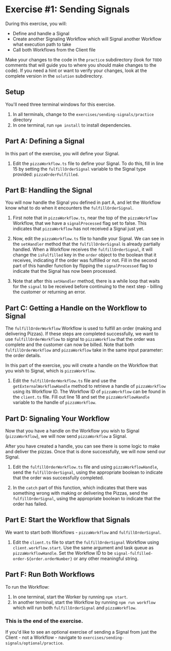 # Exercise #1: Sending Signals

During this exercise, you will:

- Define and handle a Signal
- Create another Signaling Workflow which will Signal another Workflow what execution path to take
- Call both Workflows from the Client file

Make your changes to the code in the `practice` subdirectory (look for
`TODO` comments that will guide you to where you should make changes to
the code). If you need a hint or want to verify your changes, look at
the complete version in the `solution` subdirectory.

## Setup

You'll need three terminal windows for this exercise.

1. In all terminals, change to the `exercises/sending-signals/practice` directory
2. In one terminal, run `npm install` to install dependencies.

## Part A: Defining a Signal

In this part of the exercise, you will define your Signal.

1. Edit the `pizzaWorkflow.ts` file to define your Signal. To do this, fill in line 15 by setting the `fulfillOrderSignal` variable to the Signal type provided: `pizzaOrderFulfilled`.

## Part B: Handling the Signal

You will now handle the Signal you defined in part A, and let the Workflow know what to do when it encounters the `fulfillOrderSignal`.

1. First note that in `pizzaWorkflow.ts`, near the top of the `pizzaWorkflow` Workflow, that we have a `signalProcessed` flag set to false. This indicates that `pizzaWorkflow` has not received a Signal just yet.

2. Now, edit the `pizzaWorkflow.ts` file to handle your Signal. We can see in the `setHandler` method that the `fulfillOrderSignal` is already partially handled. When a Workflow receives the `fulfillOrderSignal`, it will change the `isFulfilled` key in the `order` object to the boolean that it receives, indicating if the order was fulfilled or not. Fill in the second part of this handler function by flipping the `signalProcessed` flag to indicate that the Signal has now been processed.

3. Note that after this `setHandler` method, there is a while loop that waits for the `signal` to be received before continuing to the next step - billing the customer or returning an error.

## Part C: Getting a Handle on the Workflow to Signal

The `fulfillOrderWorkflow` Workflow is used to fulfill an order (making and delivering Pizzas). If these steps are completed successfully, we want to use `fulfillOrderWorkflow` to signal to `pizzaWorkflow` that the order was complete and the customer can now be billed. Note that both `fulfillOrderWorkflow` and `pizzaWorkflow` take in the same input parameter: the order details.

In this part of the exercise, you will create a handle on the Workflow that you wish to Signal, which is `pizzaWorkflow`.

1. Edit the `fulfillOrderWorkflow.ts` file and use the `getExternalWorkflowHandle` method to retrieve a handle of `pizzaWorkflow` using its Workflow ID. The Workflow ID of `pizzaWorkflow` can be found in the `client.ts` file. Fill out line 18 and set the `pizzaWorkflowHandle` variable to the handle of `pizzaWorkflow`.

## Part D: Signaling Your Workflow

Now that you have a handle on the Workflow you wish to Signal (`pizzaWorkflow`), we will now send `pizzaWorkflow` a Signal.

After you have created a handle, you can see there is some logic to make and deliver the pizzas. Once that is done successfully, we will now send our Signal.

1. Edit the `fulfillOrderWorkflow.ts` file and using `pizzaWorkflowHandle`, send the `fulfillOrderSignal`, using the appropriate boolean to indicate that the order was successfully completed.

2. In the `catch` part of this function, which indicates that there was something wrong with making or delivering the Pizzas, send the `fulfillOrderSignal`, using the appropriate boolean to indicate that the order has failed.

## Part E: Start the Workflow that Signals

We want to start both Workflows - `pizzaWorkflow` and `fulfillOrderSignal`.

1. Edit the `client.ts` file to start the `fulfillOrderSignal` Workflow using `client.workflow.start`. Use the same argument and task queue as `pizzaWorkflowHandle`. Set the Workflow ID to be `signal-fulfilled-order-${order.orderNumber}` or any other meaningful string.

## Part F: Run Both Workflows

To run the Workflow:

1. In one terminal, start the Worker by running `npm start`.
2. In another terminal, start the Workflow by running `npm run workflow` which will run both `fulfillOrderSignal` and `pizzaWorkflow`.

### This is the end of the exercise. 

If you'd like to see an optional exercise of sending a Signal from just the Client - not a Workflow - navigate to `exercises/sending-signals/optional/practice`.
